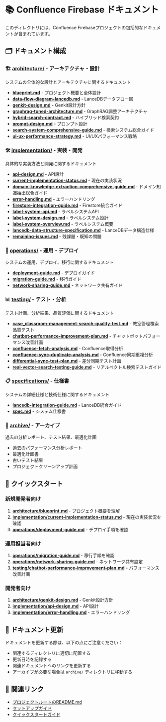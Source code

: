 # 📚 Confluence Firebase ドキュメント

このディレクトリには、Confluence Firebaseプロジェクトの包括的なドキュメントが含まれています。

## 🗂️ ドキュメント構成

### 🏗️ [architecture/](./architecture/) - アーキテクチャ・設計
システムの全体的な設計とアーキテクチャに関するドキュメント

- **[blueprint.md](./architecture/blueprint.md)** - プロジェクト概要と全体設計
- **[data-flow-diagram-lancedb.md](./architecture/data-flow-diagram-lancedb.md)** - LanceDBデータフロー図
- **[genkit-design.md](./architecture/genkit-design.md)** - Genkit設計方針
- **[graphrag-tuned-architecture.md](./architecture/graphrag-tuned-architecture.md)** - GraphRAG調整アーキテクチャ
- **[hybrid-search-contract.md](./architecture/hybrid-search-contract.md)** - ハイブリッド検索契約
- **[prompt-design.md](./architecture/prompt-design.md)** - プロンプト設計
- **[search-system-comprehensive-guide.md](./architecture/search-system-comprehensive-guide.md)** - 検索システム総合ガイド
- **[ui-ux-performance-strategy.md](./architecture/ui-ux-performance-strategy.md)** - UI/UXパフォーマンス戦略

### 🛠️ [implementation/](./implementation/) - 実装・開発
具体的な実装方法と開発に関するドキュメント

- **[api-design.md](./implementation/api-design.md)** - API設計
- **[current-implementation-status.md](./implementation/current-implementation-status.md)** - 現在の実装状況
- **[domain-knowledge-extraction-comprehensive-guide.md](./implementation/domain-knowledge-extraction-comprehensive-guide.md)** - ドメイン知識抽出総合ガイド
- **[error-handling.md](./implementation/error-handling.md)** - エラーハンドリング
- **[firestore-integration-guide.md](./implementation/firestore-integration-guide.md)** - Firestore統合ガイド
- **[label-system-api.md](./implementation/label-system-api.md)** - ラベルシステムAPI
- **[label-system-design.md](./implementation/label-system-design.md)** - ラベルシステム設計
- **[label-system-overview.md](./implementation/label-system-overview.md)** - ラベルシステム概要
- **[lancedb-data-structure-specification.md](./implementation/lancedb-data-structure-specification.md)** - LanceDBデータ構造仕様
- **[remaining-issues.md](./implementation/remaining-issues.md)** - 残課題・既知の問題

### 🚀 [operations/](./operations/) - 運用・デプロイ
システムの運用、デプロイ、移行に関するドキュメント

- **[deployment-guide.md](./operations/deployment-guide.md)** - デプロイガイド
- **[migration-guide.md](./operations/migration-guide.md)** - 移行ガイド
- **[network-sharing-guide.md](./operations/network-sharing-guide.md)** - ネットワーク共有ガイド

### 📊 [testing/](./testing/) - テスト・分析
テスト計画、分析結果、品質評価に関するドキュメント

- **[case_classroom-management-search-quality-test.md](./testing/case_classroom-management-search-quality-test.md)** - 教室管理検索品質テスト
- **[chatbot-performance-improvement-plan.md](./testing/chatbot-performance-improvement-plan.md)** - チャットボットパフォーマンス改善計画
- **[confluence-fetch-analysis.md](./testing/confluence-fetch-analysis.md)** - Confluence取得分析
- **[confluence-sync-duplicate-analysis.md](./testing/confluence-sync-duplicate-analysis.md)** - Confluence同期重複分析
- **[differential-sync-test-plan.md](./testing/differential-sync-test-plan.md)** - 差分同期テスト計画
- **[real-vector-search-testing-guide.md](./testing/real-vector-search-testing-guide.md)** - リアルベクトル検索テストガイド

### 📋 [specifications/](./specifications/) - 仕様書
システムの詳細仕様と技術仕様に関するドキュメント

- **[lancedb-integration-guide.md](./specifications/lancedb-integration-guide.md)** - LanceDB統合ガイド
- **[spec.md](./specifications/spec.md)** - システム仕様書

### 📁 [archive/](./archive/) - アーカイブ
過去の分析レポート、テスト結果、最適化計画

- 過去のパフォーマンス分析レポート
- 最適化計画書
- 古いテスト結果
- プロジェクトクリーンアップ計画

## 🚀 クイックスタート

### 新規開発者向け
1. **[architecture/blueprint.md](./architecture/blueprint.md)** - プロジェクト概要を理解
2. **[implementation/current-implementation-status.md](./implementation/current-implementation-status.md)** - 現在の実装状況を確認
3. **[operations/deployment-guide.md](./operations/deployment-guide.md)** - デプロイ手順を確認

### 運用担当者向け
1. **[operations/migration-guide.md](./operations/migration-guide.md)** - 移行手順を確認
2. **[operations/network-sharing-guide.md](./operations/network-sharing-guide.md)** - ネットワーク共有設定
3. **[testing/chatbot-performance-improvement-plan.md](./testing/chatbot-performance-improvement-plan.md)** - パフォーマンス改善計画

### 開発者向け
1. **[architecture/genkit-design.md](./architecture/genkit-design.md)** - Genkit設計方針
2. **[implementation/api-design.md](./implementation/api-design.md)** - API設計
3. **[implementation/error-handling.md](./implementation/error-handling.md)** - エラーハンドリング

## 📝 ドキュメント更新

ドキュメントを更新する際は、以下の点にご注意ください：

- 関連するディレクトリに適切に配置する
- 更新日時を記録する
- 関連ドキュメントへのリンクを更新する
- アーカイブが必要な場合は `archive/` ディレクトリに移動する

## 🔗 関連リンク

- [プロジェクトルートのREADME.md](../README.md)
- [セットアップガイド](../SETUP_GUIDE.md)
- [クイックスタートガイド](../QUICK_START.md)